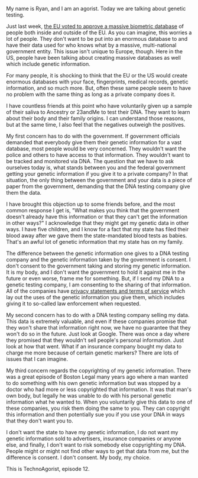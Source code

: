 My name is Ryan, and I am an agorist. Today we are talking about genetic testing.

Just last week, [the EU voted to approve a massive biometric database](https://threatpost.com/facial-recognition-consent-doesnt-exist-threatpost-poll-finds/144126/) of people both inside and outside of the EU. As you can imagine, this worries a lot of people. They don't want to be put into an enormous database to and have their data used for who knows what by a massive, multi-national government entity. This issue isn't unique to Europe, though. Here in the US, people have been talking about creating massive databases as well which include genetic information.

For many people, it is shocking to think that the EU or the US would create enormous databases with your face, fingerprints, medical records, genetic information, and so much more. But, often these same people seem to have no problem with the same thing as long as a private company does it.

I have countless friends at this point who have voluntarily given up a sample of their saliva to Ancestry or 23andMe to test their DNA. They want to learn about their body and their family origins. I can understand those reasons, but at the same time, I also feel that the negatives outweigh the positives.

My first concern has to do with the government. If government officials demanded that everybody give them their genetic information for a vast database, most people would be very concerned. They wouldn't want the police and others to have access to that information. They wouldn't want to be tracked and monitored via DNA. The question that we have to ask ourselves today is, what stands between you and the federal government getting your genetic information if you give it to a private company? In that situation, the only thing between the government and your data is a piece of paper from the government, demanding that the DNA testing company give them the data.

I have brought this objection up to some friends before, and the most common response I get is, "What makes you think that the government doesn't already have this information or that they can't get the information in other ways?" I acknowledge that they might get my genetic data in other ways. I have five children, and I know for a fact that my state has filed their blood away after we gave them the state-mandated blood tests as babies. That's an awful lot of genetic information that my state has on my family.

The difference between the genetic information one gives to a DNA testing company and the genetic information taken by the government is consent. I don't consent to the government taking and storing my genetic information. It is my body, and I don't want the government to hold it against me in the future or even worse, frame me for something. But, if I send my DNA to a genetic testing company, I am consenting to the sharing of that information. All of the companies have [privacy statements and terms of service](https://www.23andme.com/law-enforcement-guide/) which lay out the uses of the genetic information you give them, which includes giving it to so-called law enforcement when requested.

My second concern has to do with a DNA testing company selling my data. This data is extremely valuable, and even if these companies promise that they won't share that information right now, we have no guarantee that they won't do so in the future. Just look at Google. There was once a day where they promised that they wouldn't sell people's personal information. Just look at how that went. What if an insurance company bought my data to charge me more because of certain genetic markers? There are lots of issues that I can imagine.

My third concern regards the copyrighting of my genetic information. There was a great episode of Boston Legal many years ago where a man wanted to do something with his own genetic information but was stopped by a doctor who had more or less copyrighted that information. It was that man's own body, but legally he was unable to do with his personal genetic information what he wanted to. When you voluntarily give this data to one of these companies, you risk them doing the same to you. They can copyright this information and then potentially sue you if you use your DNA in ways that they don't want you to.

I don't want the state to have my genetic information, I do not want my genetic information sold to advertisers, insurance companies or anyone else, and finally, I don't want to risk somebody else copyrighting my DNA. People might or might not find other ways to get that data from me, but the difference is consent. I don't consent. My body, my choice.

This is TechnoAgorist, episode 12.
